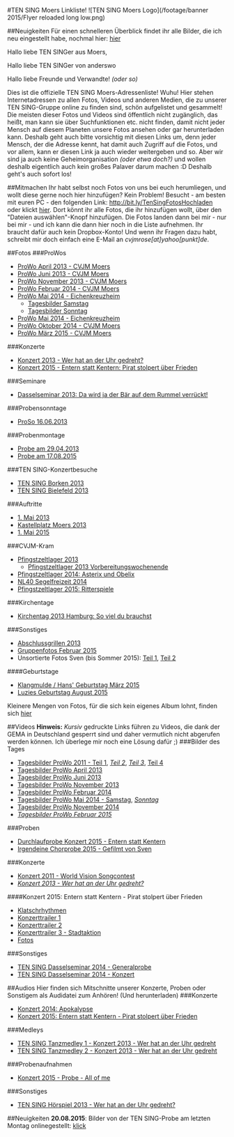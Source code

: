 #TEN SING Moers Linkliste!
![TEN SING Moers Logo](/footage/banner 2015/Flyer reloaded long low.png)

##Neuigkeiten
Für einen schnelleren Überblick findet ihr alle Bilder, die ich neu eingestellt habe, nochmal hier: [hier](Neuigkeiten)

Hallo liebe TEN SINGer aus Moers,

Hallo liebe TEN SINGer von anderswo

Hallo liebe Freunde und Verwandte! *(oder so)*

Dies ist die offizielle TEN SING Moers-Adressenliste! Wuhu! Hier stehen Internetadressen zu allen Fotos, Videos und anderen Medien, die zu unserer TEN SING-Gruppe online zu finden sind, schön aufgelistet und gesammelt! Die meisten dieser Fotos und Videos sind öffentlich nicht zugänglich, das heißt, man kann sie über Suchfunktionen etc. nicht finden, damit nicht jeder Mensch auf diesem Planeten unsere Fotos ansehen oder gar herunterladen kann. Deshalb geht auch bitte vorsichtig mit diesen Links um, denn jeder Mensch, der die Adresse kennt, hat damit auch Zugriff auf die Fotos, und vor allem, kann er diesen Link ja auch wieder weitergeben und so. Aber wir sind ja auch keine Geheimorganisation *(oder etwa doch?)* und wollen deshalb eigentlich auch kein großes Palaver darum machen :D Deshalb geht's auch sofort los!

##Mitmachen
Ihr habt selbst noch Fotos von uns bei euch herumliegen, und wollt diese gerne noch hier hinzufügen? Kein Problem! Besucht - am besten mit euren PC - den folgenden Link: http://bit.ly/TenSingFotosHochladen oder klickt [hier](http://bit.ly/TenSingFotosHochladen). Dort könnt ihr alle Fotos, die ihr hinzufügen wollt, über den "Dateien auswählen"-Knopf hinzufügen. Die Fotos landen dann bei mir - nur bei mir - und ich kann die dann hier noch in die Liste aufnehmen. Ihr braucht dafür auch kein Dropbox-Konto! Und wenn ihr Fragen dazu habt, schreibt mir doch einfach eine E-Mail an *cvjmrose[at]yahoo[punkt]de*.

##Fotos
###ProWos
* [ProWo April 2013 - CVJM Moers](https://www.flickr.com/gp/tsmoers/1yk30m)
* [ProWo Juni 2013 - CVJM Moers](https://www.flickr.com/gp/tsmoers/qRPxa9)
* [ProWo November 2013 - CVJM Moers](https://www.flickr.com/gp/tsmoers/9MFm56)
* [ProWo Februar 2014 - CVJM Moers](https://www.flickr.com/gp/tsmoers/0P9021)
* [ProWo Mai 2014 - Eichenkreuzheim](https://www.flickr.com/gp/tsmoers/uJ1H8d)
  * [Tagesbilder Samstag](https://www.flickr.com/gp/tsmoers/K47kKn)
  * [Tagesbilder Sonntag](https://flic.kr/s/aHsjYfpa5u)
* [ProWo Mai 2014 - Eichenkreuzheim](https://www.flickr.com/gp/tsmoers/88f623) 
* [ProWo Oktober 2014 - CVJM Moers](https://www.flickr.com/gp/tsmoers/1q0d9q)
* [ProWo März 2015 - CVJM Moers](https://www.flickr.com/gp/tsmoers/t35924)

###Konzerte
* [Konzert 2013 - Wer hat an der Uhr gedreht?](https://www.flickr.com/gp/tsmoers/Qnqup7)
* [Konzert 2015 - Entern statt Kentern: Pirat stolpert über Frieden](https://www.flickr.com/gp/tsmoers/2G24Zv)

###Seminare
* [Dasselseminar 2013: Da wird ja der Bär auf dem Rummel verrückt!](https://www.flickr.com/gp/tsmoers/003h14)

###Probensonntage
* [ProSo 16.06.2013](https://www.flickr.com/gp/tsmoers/705916)

###Probenmontage
* [Probe am 29.04.2013](https://www.flickr.com/photos/tsmoers/sets/72157652569144643)
* [Probe am 17.08.2015](https://www.flickr.com/gp/tsmoers/E4E0r0)

###TEN SING-Konzertbesuche
* [TEN SING Borken 2013](https://www.flickr.com/gp/tsmoers/o24m3p)
* [TEN SING Bielefeld 2013](https://www.flickr.com/gp/tsmoers/1V6jWH)

###Auftritte
* [1. Mai 2013](https://www.flickr.com/gp/tsmoers/17DKJk)
* [Kastellplatz Moers 2013](https://www.flickr.com/gp/tsmoers/7xC5AB)
* [1. Mai 2015](https://www.flickr.com/gp/tsmoers/W5F6gb)

###CVJM-Kram
* [Pfingstzeltlager 2013](https://www.flickr.com/gp/tsmoers/578wC7)
  * [Pfingstzeltlager 2013 Vorbereitungswochenende](https://www.flickr.com/gp/tsmoers/i877t9)
* [Pfingstzeltlager 2014: Asterix und Obelix](https://www.flickr.com/gp/tsmoers/cQo237)
* [NL40 Segelfreizeit 2014](https://www.flickr.com/gp/tsmoers/0RpLD0)
* [Pfingstzeltlager 2015: Ritterspiele](https://www.flickr.com/gp/tsmoers/Bn4C67)

###Kirchentage
* [Kirchentag 2013 Hamburg: So viel du brauchst](https://www.flickr.com/gp/tsmoers/1MhSC0)

###Sonstiges
* [Abschlussgrillen 2013](https://www.flickr.com/photos/tsmoers/sets/72157654827640006)
* [Gruppenfotos Februar 2015](https://www.flickr.com/gp/tsmoers/jy4433)
* Unsortierte Fotos Sven (bis Sommer 2015): [Teil 1](https://www.flickr.com/gp/tsmoers/t65McA), [Teil 2](https://www.flickr.com/photos/tsmoers/sets/72157655184217525)

####Geburtstage
* [Klangmulde / Hans' Geburtstag März 2015](https://www.flickr.com/gp/tsmoers/608FU9)
* [Luzies Geburtstag August 2015](https://www.flickr.com/gp/tsmoers/131TLW)

Kleinere Mengen von Fotos, für die sich kein eigenes Album lohnt, finden sich [hier](https://www.flickr.com/gp/tsmoers/J8E2Ad)

##Videos
**Hinweis:** *Kursiv* gedruckte Links führen zu Videos, die dank der GEMA in Deutschland gesperrt sind und daher vermutlich nicht abgerufen werden können. Ich überlege mir noch eine Lösung dafür ;)
###Bilder des Tages
* [Tagesbilder ProWo 2011 - Teil 1](https://www.youtube.com/watch?v=KuSGHqkgjtA), *[Teil 2](https://www.youtube.com/watch?v=5v-0AtiDwAY)*, *[Teil 3](https://www.youtube.com/watch?v=GFzkesUXBw0)*, [Teil 4](https://www.youtube.com/watch?v=7GeaQ60GyVU)
* [Tagesbilder ProWo April 2013](https://www.youtube.com/watch?v=c0FlPn8RrkE)
* [Tagesbilder ProWo Juni 2013](https://www.youtube.com/watch?v=OTcYq589Nko)
* [Tagesbilder ProWo November 2013](https://www.youtube.com/watch?v=2x8JGBskSW4)
* [Tagesbilder ProWo Februar 2014](https://www.youtube.com/watch?v=Jh7BMdn5MpI)
* [Tagesbilder ProWo Mai 2014 - Samstag](https://www.youtube.com/watch?v=HQ4THJipHIw), *[Sonntag](https://www.youtube.com/watch?v=vJnIyf9m4l4)*
* [Tagesbilder ProWo November 2014](https://www.youtube.com/watch?v=AeT63lwcgbQ)
* *[Tagesbilder ProWo Februar 2015](https://www.youtube.com/watch?v=eGaczNkO9gU)*

###Proben
* [Durchlaufprobe Konzert 2015 - Entern statt Kentern](https://www.youtube.com/watch?v=hxiDabQD1vA)
* [Irgendeine Chorprobe 2015 - Gefilmt von Sven](https://www.youtube.com/watch?v=ClJkxLV3qLU)

###Konzerte
* [Konzert 2011 - World Vision Songcontest](https://www.youtube.com/watch?v=1iQlYyfMBVI)
* *[Konzert 2013 - Wer hat an der Uhr gedreht?](https://www.youtube.com/watch?v=UkYiYnhFTEw)*

####Konzert 2015: Entern statt Kentern - Pirat stolpert über Frieden
* [Klatschrhythmen](https://www.youtube.com/watch?v=ZAKt2GK_wM4)
* [Konzerttrailer 1](https://www.youtube.com/watch?v=gNZKlokSyaE)
* [Konzerttrailer 2](https://www.youtube.com/watch?v=iIZoKt5ebSo)
* [Konzerttrailer 3 - Stadtaktion](https://www.youtube.com/watch?v=bXwih3QxnJc)
* [Fotos](https://www.flickr.com/gp/tsmoers/2G24Zv)

###Sonstiges
* [TEN SING Dasselseminar 2014 - Generalprobe](https://www.youtube.com/watch?v=-Du5bIJDmU8)
* [TEN SING Dasselseminar 2014 - Konzert](https://www.youtube.com/watch?v=2HSTYSQLuMY)

##Audios
Hier finden sich Mitschnitte unserer Konzerte, Proben oder Sonstigem als Audidatei zum Anhören! (Und herunterladen)
###Konzerte
* [Konzert 2014: Apokalypse](https://soundcloud.com/ten-sing-moers/sets/apokalypse-ten-sing-moers-konzert-2014)
* [Konzert 2015: Entern statt Kentern - Pirat stolpert über Frieden](https://soundcloud.com/ten-sing-moers/sets/konzert-2015-entern-statt)

###Medleys
* [TEN SING Tanzmedley 1 - Konzert 2013 - Wer hat an der Uhr gedreht](https://www.dropbox.com/s/cv6c468evkvzziv/TenSing-Tanzmix2013_V3.m4a?dl=0)
* [TEN SING Tanzmedley 2 - Konzert 2013 - Wer hat an der Uhr gedreht](https://www.dropbox.com/s/e8j2wokfl1ak3fg/TenSing-Tanzmix2013-2_V1.mp3?dl=0)

###Probenaufnahmen
* [Konzert 2015 - Probe - All of me](https://soundcloud.com/ten-sing-moers/probenaufnahme-tensing-chor)

###Sonstiges
* [TEN SING Hörspiel 2013 - Wer hat an der Uhr gedreht?](https://www.dropbox.com/s/fous4cburrvicx2/TenSing-Hoerspiel2013-Komplett.mp3?dl=0)

##Neuigkeiten
**20.08.2015**: Bilder von der TEN SING-Probe am letzten Montag onlinegestellt: [klick](https://www.flickr.com/gp/tsmoers/E4E0r0)
